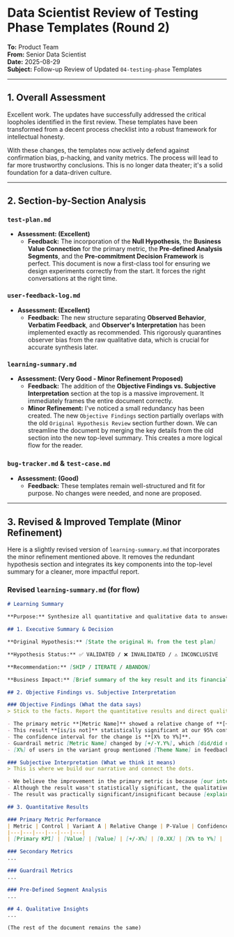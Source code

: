 # Data Scientist Review of Testing Phase Templates (Round 2)

**To:** Product Team  
**From:** Senior Data Scientist  
**Date:** 2025-08-29  
**Subject:** Follow-up Review of Updated `04-testing-phase` Templates

---

## 1. Overall Assessment

Excellent work. The updates have successfully addressed the critical loopholes identified in the first review. These templates have been transformed from a decent process checklist into a robust framework for intellectual honesty.

With these changes, the templates now actively defend against confirmation bias, p-hacking, and vanity metrics. The process will lead to far more trustworthy conclusions. This is no longer data theater; it's a solid foundation for a data-driven culture.

---

## 2. Section-by-Section Analysis

### `test-plan.md`

* **Assessment: (Excellent)**
  * **Feedback:** The incorporation of the **Null Hypothesis**, the **Business Value Connection** for the primary metric, the **Pre-defined Analysis Segments**, and the **Pre-commitment Decision Framework** is perfect. This document is now a first-class tool for ensuring we design experiments correctly from the start. It forces the right conversations at the right time.

### `user-feedback-log.md`

* **Assessment: (Excellent)**
  * **Feedback:** The new structure separating **Observed Behavior**, **Verbatim Feedback**, and **Observer's Interpretation** has been implemented exactly as recommended. This rigorously quarantines observer bias from the raw qualitative data, which is crucial for accurate synthesis later.

### `learning-summary.md`

* **Assessment: (Very Good - Minor Refinement Proposed)**
  * **Feedback:** The addition of the **Objective Findings vs. Subjective Interpretation** section at the top is a massive improvement. It immediately frames the entire document correctly.
  * **Minor Refinement:** I've noticed a small redundancy has been created. The new `Objective Findings` section partially overlaps with the old `Original Hypothesis Review` section further down. We can streamline the document by merging the key details from the old section into the new top-level summary. This creates a more logical flow for the reader.

### `bug-tracker.md` & `test-case.md`

* **Assessment: (Good)**
  * **Feedback:** These templates remain well-structured and fit for purpose. No changes were needed, and none are proposed.

---

## 3. Revised & Improved Template (Minor Refinement)

Here is a slightly revised version of `learning-summary.md` that incorporates the minor refinement mentioned above. It removes the redundant hypothesis section and integrates its key components into the top-level summary for a cleaner, more impactful report.

### Revised `learning-summary.md` (for flow)

```markdown
# Learning Summary

**Purpose:** Synthesize all quantitative and qualitative data to answer the hypothesis definitively and extract actionable insights for future iterations.

## 1. Executive Summary & Decision

**Original Hypothesis:** [State the original H₁ from the test plan]

**Hypothesis Status:** ✅ VALIDATED / ❌ INVALIDATED / ⚠️ INCONCLUSIVE

**Recommendation:** [SHIP / ITERATE / ABANDON]

**Business Impact:** [Brief summary of the key result and its financial or strategic implication.]

## 2. Objective Findings vs. Subjective Interpretation

### Objective Findings (What the data says)
> Stick to the facts. Report the quantitative results and direct qualitative observations.

- The primary metric **[Metric Name]** showed a relative change of **[+/-X.X%]** (Target: [Y%]) with a p-value of **[0.XX]**.
- This result **[is/is not]** statistically significant at our 95% confidence threshold.
- The confidence interval for the change is **[X% to Y%]**.
- Guardrail metric [Metric Name] changed by [+/-Y.Y%], which [did/did not] breach our pre-defined limit.
- [X%] of users in the variant group mentioned [Theme Name] in feedback surveys.

### Subjective Interpretation (What we think it means)
> This is where we build our narrative and connect the dots.

- We believe the improvement in the primary metric is because [our interpretation of user behavior].
- Although the result wasn't statistically significant, the qualitative feedback suggests [our interpretation].
- The result was practically significant/insignificant because [explain why the magnitude of the change matters or doesn't matter to the business].

## 3. Quantitative Results

### Primary Metric Performance
| Metric | Control | Variant A | Relative Change | P-Value | Confidence Interval |
|---|---|---|---|---|---|
| [Primary KPI] | [Value] | [Value] | [+/-X%] | [0.XX] | [X% to Y%] |

### Secondary Metrics
...

### Guardrail Metrics
...

### Pre-Defined Segment Analysis
...

## 4. Qualitative Insights
...

(The rest of the document remains the same)
```
